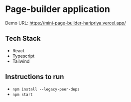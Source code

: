 # Page-builder application

Demo URL: https://mini-page-builder-haripriya.vercel.app/

## Tech Stack

- React
- Typescript
- Tailwind

## Instructions to run

- `npm install --legacy-peer-deps`
- `npm start`
